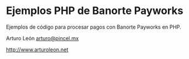 Ejemplos PHP de Banorte Payworks
====================

Ejemplos de código para procesar pagos con Banorte Payworks en PHP.

Arturo León arturo@pincel.mx

http://www.arturoleon.net
